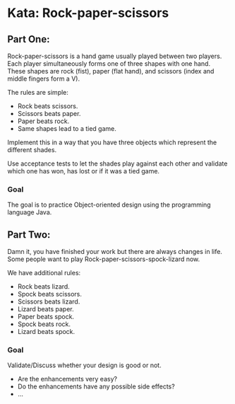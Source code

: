 # Kata: Rock-paper-scissors

## Part One:

Rock-paper-scissors is a hand game usually played between two players.
Each player simultaneously forms one of three shapes with one hand.
These shapes are rock (fist), paper (flat hand), and scissors (index and middle fingers form a V).

The rules are simple:

* Rock beats scissors.
* Scissors beats paper.
* Paper beats rock.
* Same shapes lead to a tied game.

Implement this in a way that you have three objects which represent the different shades.

Use acceptance tests to let the shades play against each other and validate which one has won,
has lost or if it was a tied game.

### Goal

The goal is to practice Object-oriented design using the programming language Java.

## Part Two:

Damn it, you have finished your work but there are always changes in life.
Some people want to play Rock-paper-scissors-spock-lizard now.

We have additional rules:

* Rock beats lizard.
* Spock beats scissors.
* Scissors beats lizard.
* Lizard beats paper.
* Paper beats spock.
* Spock beats rock.
* Lizard beats spock.

### Goal

Validate/Discuss whether your design is good or not.

* Are the enhancements very easy?
* Do the enhancements have any possible side effects?
* ...


